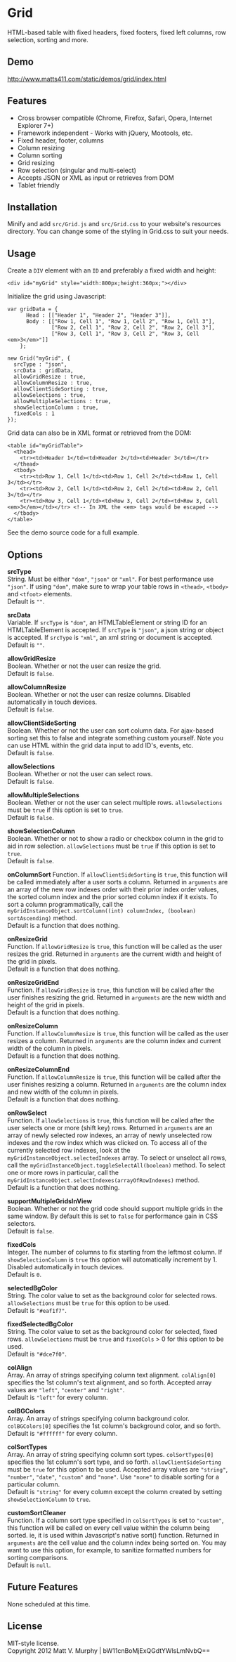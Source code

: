 Grid
====

HTML-based table with fixed headers, fixed footers, fixed left columns, row selection, sorting and more.

Demo
----

http://www.matts411.com/static/demos/grid/index.html

Features
--------

* Cross browser compatible (Chrome, Firefox, Safari, Opera, Internet Explorer 7+)
* Framework independent - Works with jQuery, Mootools, etc.
* Fixed header, footer, columns
* Column resizing
* Column sorting
* Grid resizing
* Row selection (singular and multi-select)
* Accepts JSON or XML as input or retrieves from DOM
* Tablet friendly

Installation
------------

Minify and add `src/Grid.js` and `src/Grid.css` to your website's resources 
directory. You can change some of the styling in Grid.css to suit your needs.

Usage
-----

Create a `DIV` element with an `ID` and preferably a fixed width and height:

    <div id="myGrid" style="width:800px;height:360px;"></div>

Initialize the grid using Javascript:

    var gridData = {
          Head : [["Header 1", "Header 2", "Header 3"]], 
          Body : [["Row 1, Cell 1", "Row 1, Cell 2", "Row 1, Cell 3"], 
                  ["Row 2, Cell 1", "Row 2, Cell 2", "Row 2, Cell 3"], 
                  ["Row 3, Cell 1", "Row 3, Cell 2", "Row 3, Cell <em>3</em>"]]
        };
    
    new Grid("myGrid", {
      srcType : "json", 
      srcData : gridData, 
      allowGridResize : true, 
      allowColumnResize : true, 
      allowClientSideSorting : true, 
      allowSelections : true, 
      allowMultipleSelections : true, 
      showSelectionColumn : true, 
      fixedCols : 1
    });

Grid data can also be in XML format or retrieved from the DOM:

    <table id="myGridTable">
      <thead>
        <tr><td>Header 1</td><td>Header 2</td><td>Header 3</td></tr>
      </thead>
      <tbody>
        <tr><td>Row 1, Cell 1</td><td>Row 1, Cell 2</td><td>Row 1, Cell 3</td></tr>
        <tr><td>Row 2, Cell 1</td><td>Row 2, Cell 2</td><td>Row 2, Cell 3</td></tr>
        <tr><td>Row 3, Cell 1</td><td>Row 3, Cell 2</td><td>Row 3, Cell <em>3</em></td></tr> <!-- In XML the <em> tags would be escaped -->
      </tbody>
    </table>

See the demo source code for a full example.

Options
-------

**srcType**  
String. Must be either `"dom"`, `"json"` or `"xml"`. For best performance use `"json"`. If using `"dom"`, make sure to wrap your table rows 
in `<thead>`, `<tbody>` and `<tfoot>` elements.  
Default is `""`.

**srcData**  
Variable. If `srcType` is `"dom"`, an HTMLTableElement or string ID for an HTMLTableElement is accepted. If `srcType` is `"json"`, a json 
string or object is accepted. If `srcType` is `"xml"`, an xml string or document is accepted.  
Default is `""`.

**allowGridResize**  
Boolean. Whether or not the user can resize the grid.  
Default is `false`.

**allowColumnResize**  
Boolean. Whether or not the user can resize columns. Disabled automatically in touch devices.  
Default is `false`.

**allowClientSideSorting**  
Boolean. Whether or not the user can sort column data. For ajax-based sorting set this to false and integrate something custom yourself. 
Note you can use HTML within the grid data input to add ID's, events, etc.  
Default is `false`.

**allowSelections**  
Boolean. Whether or not the user can select rows.  
Default is `false`.

**allowMultipleSelections**  
Boolean. Wether or not the user can select multiple rows. `allowSelections` must be `true` if this option is set to `true`.  
Default is `false`.

**showSelectionColumn**  
Boolean. Whether or not to show a radio or checkbox column in the grid to aid in row selection. `allowSelections` must be 
`true` if this option is set to `true`.  
Default is `false`.

**onColumnSort**
Function. If `allowClientSideSorting` is `true`, this function will be called immediately after a user sorts a column. Returned 
in `arguments` are an array of the new row indexes order with their prior index order values, the sorted column index and the prior 
sorted column index if it exists. To sort a column programmatically, call the 
`myGridInstanceObject.sortColumn((int) columnIndex, (boolean) sortAscending)` method.  
Default is a function that does nothing.

**onResizeGrid**  
Function. If `allowGridResize` is `true`, this function will be called as the user resizes the grid. Returned in `arguments` are 
the current width and height of the grid in pixels.  
Default is a function that does nothing.

**onResizeGridEnd**  
Function. If `allowGridResize` is `true`, this function will be called after the user finishes resizing the grid. Returned in 
`arguments` are the new width and height of the grid in pixels.  
Default is a function that does nothing.

**onResizeColumn**  
Function. If `allowColumnResize` is `true`, this function will be called as the user resizes a column. Returned in `arguments` are 
the column index and current width of the column in pixels.  
Default is a function that does nothing.

**onResizeColumnEnd**  
Function. If `allowColumnResize` is `true`, this function will be called after the user finishes resizing a column. Returned in 
`arguments` are the column index and new width of the column in pixels.  
Default is a function that does nothing.

**onRowSelect**  
Function. If `allowSelections` is `true`, this function will be called after the user selects one or more (shift key) rows. 
Returned in `arguments` are an array of newly selected row indexes, an array of newly unselected row indexes and the row index which 
was clicked on. To access all of the currently selected row indexes, look at the `myGridInstanceObject.selectedIndexes` array. To 
select or unselect all rows, call the `myGridInstanceObject.toggleSelectAll(boolean)` method. To select one or more rows in particular, 
call the `myGridInstanceObject.selectIndexes(arrayOfRowIndexes)` method.  
Default is a function that does nothing.

**supportMultipleGridsInView**  
Boolean. Whether or not the grid code should support multiple grids in the same window. By default this is set to `false` for 
performance gain in CSS selectors.  
Default is `false`.

**fixedCols**  
Integer. The number of columns to fix starting from the leftmost column. If `showSelectionColumn` is `true` this option will 
automatically increment by 1. Disabled automatically in touch devices.  
Default is `0`.

**selectedBgColor**  
String. The color value to set as the background color for selected rows. `allowSelections` must be `true` for this option to be 
used.  
Default is `"#eaf1f7"`.

**fixedSelectedBgColor**  
String. The color value to set as the background color for selected, fixed rows. `allowSelections` must be `true` and `fixedCols` > 0 
for this option to be used.  
Default is `"#dce7f0"`.

**colAlign**  
Array. An array of strings specifying column text alignment. `colAlign[0]` specifies the 1st column's text alignment, and so forth. 
Accepted array values are `"left"`, `"center"` and `"right"`.  
Default is `"left"` for every column.

**colBGColors**  
Array. An array of strings specifying column background color. `colBGColors[0]` specifies the 1st column's background color, and so 
forth.  
Default is `"#ffffff"` for every column.

**colSortTypes**  
Array. An array of string specifying column sort types. `colSortTypes[0]` specifies the 1st column's sort type, and so forth. 
`allowClientSideSorting` must be `true` for this option to be used. Accepted array values are `"string"`, `"number"`, `"date"`, 
`"custom"` and `"none"`. Use `"none"` to disable sorting for a particular column.  
Default is `"string"` for every column except the column created by setting `showSelectionColumn` to `true`.

**customSortCleaner**  
Function. If a column sort type specified in `colSortTypes` is set to `"custom"`, this function will be called on every cell value 
within the column being sorted. ie, it is used within Javascript's native sort() function. Returned in `arguments` are the cell 
value and the column index being sorted on. You may want to use this option, for example, to sanitize formatted numbers for sorting 
comparisons.  
Default is `null`.

Future Features
---------------

None scheduled at this time.

License
-------

MIT-style license.  
Copyright 2012 Matt V. Murphy | bW11cnBoMjExQGdtYWlsLmNvbQ==
